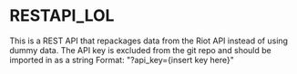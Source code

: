 # RESTAPI_LOL

This is a REST API that repackages data from the Riot API instead of using dummy data. The API key is excluded from the git repo and should be imported in as a string
Format: "?api_key={insert key here}"
